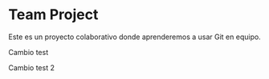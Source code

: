 # Team Project
Este es un proyecto colaborativo donde aprenderemos a usar Git en equipo.

Cambio test

Cambio test 2